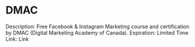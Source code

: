 # DMAC

Description: Free Facebook & Instagram Marketing course and certification by DMAC (Digital Marketing Academy of Canada).
Expiration: Limited Time
Link: Link
